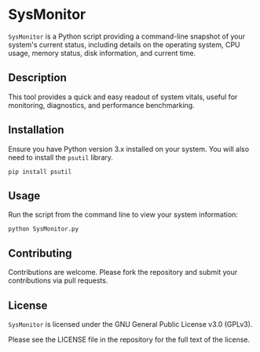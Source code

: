 # SysMonitor

`SysMonitor` is a Python script providing a command-line snapshot of your system's current status, including details on the operating system, CPU usage, memory status, disk information, and current time.

## Description

This tool provides a quick and easy readout of system vitals, useful for monitoring, diagnostics, and performance benchmarking.

## Installation

Ensure you have Python version 3.x installed on your system. You will also need to install the `psutil` library.
```
pip install psutil
```

## Usage

Run the script from the command line to view your system information:
```
python SysMonitor.py
```

## Contributing

Contributions are welcome. Please fork the repository and submit your contributions via pull requests.

## License

`SysMonitor` is licensed under the GNU General Public License v3.0 (GPLv3).

Please see the LICENSE file in the repository for the full text of the license.
